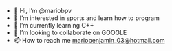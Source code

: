- 👋 Hi, I’m @mariobpv
- 👀 I’m interested in sports and learn how to program
- 🌱 I’m currently learning C++
- 💞️ I’m looking to collaborate on GOOGLE
- 📫 How to reach me mariobenjamin_03@hotmail.com

<!---
mariobpv/mariobpv is a ✨ special ✨ repository because its `README.md` (this file) appears on your GitHub profile.
You can click the Preview link to take a look at your changes.
--->
